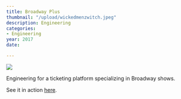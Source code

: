 ```yaml
---
title: Broadway Plus
thumbnail: "/upload/wickedmenzwitch.jpeg"
description: Engineering
categories:
- Engineering
year: 2017
date: 

---
```

![](/upload/635947804098414743-xxx-img-hamilton-credit-joan-1-1-qnck5frg-78029476.jpeg)

Engineering for a ticketing platform specializing in Broadway shows.

See it in action [here](https://broadwayplus.com/).